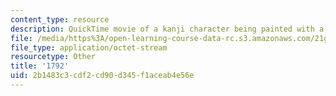 ```yaml
---
content_type: resource
description: QuickTime movie of a kanji character being painted with a brush.
file: /media/https%3A/open-learning-course-data-rc.s3.amazonaws.com/21g-504-japanese-iv-spring-2009/2b1483c3cdf2cd90d345f1aceab4e56e_1792.mov
file_type: application/octet-stream
resourcetype: Other
title: '1792'
uid: 2b1483c3-cdf2-cd90-d345-f1aceab4e56e
---
```

